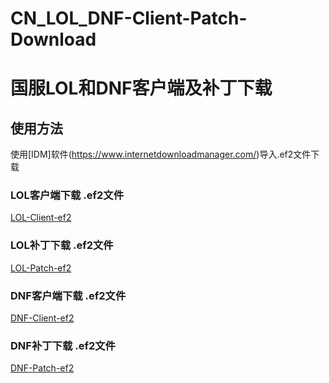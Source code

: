 # CN_LOL_DNF-Client-Patch-Download
# 国服LOL和DNF客户端及补丁下载

## 使用方法

使用[IDM]软件(https://www.internetdownloadmanager.com/)导入.ef2文件下载

### LOL客户端下载 .ef2文件
[LOL-Client-ef2](idm-ef2/LOL/Client-Latestversion/)

### LOL补丁下载 .ef2文件
[LOL-Patch-ef2](idm-ef2/LOL/Patch-Latestversion/)

### DNF客户端下载 .ef2文件
[DNF-Client-ef2](idm-ef2/DNF/Client-Latestversion/)

### DNF补丁下载 .ef2文件
[DNF-Patch-ef2](idm-ef2/DNF/Client-Latestversion/)
